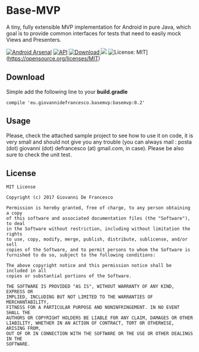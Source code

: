 # Base-MVP
A tiny, fully extensible MVP implementation for Android in pure Java, which goal is to provide
common interfaces for tests that need to easily mock Views and Presenters.

[![Android Arsenal](https://img.shields.io/badge/Android%20Arsenal-Base--MVP-brightgreen.svg?style=flat)](https://android-arsenal.com/details/1/6299) [![API](https://img.shields.io/badge/API-14%2B-orange.svg?style=flat)](https://android-arsenal.com/api?level=14) [ ![Download](https://api.bintray.com/packages/jibbo/maven/Base-MVP/images/download.svg) ](https://bintray.com/jibbo/maven/Base-MVP/_latestVersion) <a href="http://www.methodscount.com/?lib=eu.giovannidefrancesco.basemvp%3Abasemvp%3A0.2"><img src="https://img.shields.io/badge/Methods and size-25 | 4 KB-e91e63.svg"/></a> ![License: MIT](https://img.shields.io/badge/License-MIT-yellow.svg)](https://opensource.org/licenses/MIT)


## Download

Simple add the following line to your **build.gradle**

`compile 'eu.giovannidefrancesco.basemvp:basemvp:0.2'`

## Usage

Please, check the attached sample project to see how to use it on code, it is very small and 
should not give you any trouble (you can always mail : posta (dot) giovanni (dot) 
defrancesco (at) gmail.com, in case).
Please be also sure to check the unit test.

## License

```
MIT License

Copyright (c) 2017 Giovanni De Francesco

Permission is hereby granted, free of charge, to any person obtaining a copy
of this software and associated documentation files (the "Software"), to deal
in the Software without restriction, including without limitation the rights
to use, copy, modify, merge, publish, distribute, sublicense, and/or sell
copies of the Software, and to permit persons to whom the Software is
furnished to do so, subject to the following conditions:

The above copyright notice and this permission notice shall be included in all
copies or substantial portions of the Software.

THE SOFTWARE IS PROVIDED "AS IS", WITHOUT WARRANTY OF ANY KIND, EXPRESS OR
IMPLIED, INCLUDING BUT NOT LIMITED TO THE WARRANTIES OF MERCHANTABILITY,
FITNESS FOR A PARTICULAR PURPOSE AND NONINFRINGEMENT. IN NO EVENT SHALL THE
AUTHORS OR COPYRIGHT HOLDERS BE LIABLE FOR ANY CLAIM, DAMAGES OR OTHER
LIABILITY, WHETHER IN AN ACTION OF CONTRACT, TORT OR OTHERWISE, ARISING FROM,
OUT OF OR IN CONNECTION WITH THE SOFTWARE OR THE USE OR OTHER DEALINGS IN THE
SOFTWARE.

```
